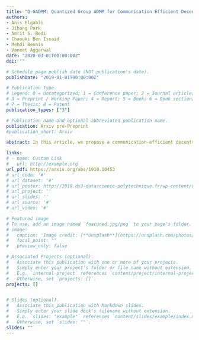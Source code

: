```yaml
---
title: "Q-GADMM: Quantized Group ADMM for Communication Efficient Decentralized Machine Learning"
authors:
- Anis Elgabli
- Jihong Park
- Amrit S. Bedi
- Chaouki Ben Issaid
- Mehdi Bennis
- Vaneet Aggarwal
date: "2020-03-01T00:00:00Z"
doi: ""

# Schedule page publish date (NOT publication's date).
publishDate: "2019-01-01T00:00:00Z"

# Publication type.
# Legend: 0 = Uncategorized; 1 = Conference paper; 2 = Journal article;
# 3 = Preprint / Working Paper; 4 = Report; 5 = Book; 6 = Book section;
# 7 = Thesis; 8 = Patent
publication_types: ["3"]

# Publication name and optional abbreviated publication name.
publication: Arxiv pre-Preprint
#publication_short: Arxiv

abstract: In this article, we propose a communication-efficient decentralized machine learning (ML) algorithm, coined quantized group ADMM (Q-GADMM). To reduce the number of communication links, every worker in Q-GADMM communicates only with two neighbors, while updating its model via the group alternating direct method of multiplier (GADMM). Next, each worker quantizes its model updates before transmission, thereby decreasing the communication payload size. However, due to the lack of centralized entity in decentralized ML, the communication link sparsification and payload compression may incur error propagation, hindering model training convergence. To overcome this, we develop a novel stochastic quantization method to adaptively adjust model quantization levels and their probabilities, while proving the convergence of Q-GADMM for convex objective functions. Furthermore, to demonstrate the feasibility of Q-GADMM for non-convex objective functions, we propose quantized stochastic GADMM (Q-SGADMM) that incorporates deep neural network architectures and stochastic gradient decent (SGD). Simulation results corroborate that Q-GADMM yields 7x less total communication cost while achieving almost the same accuracy and convergence speed compared to GADMM without quantization for a linear regression task. Similarly, for an image classification task, Q-SGADMM achieves 4x less total communication cost with identical accuracy and convergence speed compared to its counterpart without quantization, i.e., stochastic GADMM (SGADMM).

links:
# - name: Custom Link
#   url: http://example.org
url_pdf: https://arxiv.org/abs/1910.10453
# url_code: '#'
# url_dataset: '#'
# url_poster: http://2018.ds3-datascience-polytechnique.fr/wp-content/uploads/2018/06/DS3-342.pdf
# url_project: ''
# url_slides: ''
# url_source: '#'
# url_video: '#'

# Featured image
# To use, add an image named `featured.jpg/png` to your page's folder.
# image:
#   caption: 'Image credit: [**Unsplash**](https://unsplash.com/photos/pLCdAaMFLTE)'
#   focal_point: ""
#   preview_only: false

# Associated Projects (optional).
#   Associate this publication with one or more of your projects.
#   Simply enter your project's folder or file name without extension.
#   E.g. `internal-project` references `content/project/internal-project/index.md`.
#   Otherwise, set `projects: []`.
projects: []


# Slides (optional).
#   Associate this publication with Markdown slides.
#   Simply enter your slide deck's filename without extension.
#   E.g. `slides: "example"` references `content/slides/example/index.md`.
#   Otherwise, set `slides: ""`.
slides: ""
---
```

